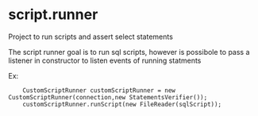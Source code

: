 # script.runner
Project to run scripts and assert select statements

The script runner goal is to run sql scripts, however is possibole to pass a listener in constructor to listen events of running statments

Ex:

        CustomScriptRunner customScriptRunner = new CustomScriptRunner(connection,new StatementsVerifier());
        customScriptRunner.runScript(new FileReader(sqlScript));

